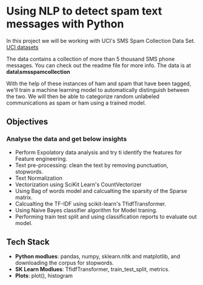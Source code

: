 # Using NLP to detect spam text messages with Python


In this project we will be working with UCI's SMS Spam Collection Data Set.
[UCI datasets](https://archive.ics.uci.edu/ml/datasets/SMS+Spam+Collection)

The data contains a collection of more than 5 thousand SMS phone messages. You can check out the readme file for more info.
The data is at **data\smsspamcollection**

With the help of these instances of ham and spam that have been tagged, we'll train a machine learning model to automatically distinguish between the two. We will then be able to categorize random unlabeled communications as spam or ham using a trained model.

## Objectives
### Analyse the data and get below insights
- Perform Expolatory data analysis and try ti identify the features for Feature engineering. 
- Text pre-processing: clean the text by removing punctuation, stopwords.
- Text Normalization
- Vectorization using SciKit Learn's CountVectorizer
- Using Bag of words model and calcualting the sparsity of the Sparse matrix.
- Calcualting the TF-IDF using scikit-learn's TfidfTransformer.
- Using Naive Bayes classifier algorithm for Model traning.
- Performing train test split and using classification reports to evaluate out model.

## Tech Stack
- **Python modlues**: pandas, numpy, sklearn.nltk and matplotlib, and downloading the corpus for stopwords.
- **SK Learn Modlues**: TfidfTransformer, train_test_split, metrics. 
- **Plots**: plot(), histogram
